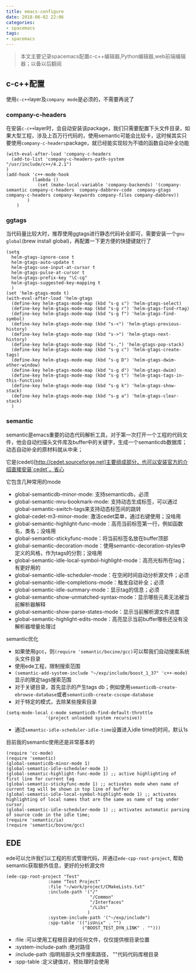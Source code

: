 ```yaml
---
title: emacs-configure
date: 2018-06-02 22:06
categories:
- spacemacs
tags:
- spacemacs
---
```


>本文主要记录spacemacs配置c-c++编辑器,Python编辑器,web前端编辑器；以备以后翻阅

## c-c++配置 ##

使用`c-c++`layer及`company mode`是必须的，不需要再说了

### company-c-headers ###

在安装`c-c++`layer时，会自动安装该package，我们只需要配置下头文件目录，如果大型工程，涉及上百万行代码的，使用semantic可能会比较卡，这时候其实只要使用`company-c-headers`package，就已经能实现较为不错的函数自动补全功能

``` emacs-lisp
(with-eval-after-load 'company-c-headers
  (add-to-list 'company-c-headers-path-system "/usr/include/c++/4.2.1")
)
(add-hook 'c++-mode-hook
          (lambda ()
            (set (make-local-variable 'company-backends) '(company-semantic company-c-headers  company-dabbrev-code  company-gtags company-c-headers company-keywords company-files company-dabbrev))
        )
    )
```

### ggtags ###

当代码量比较大时，推荐使用ggtags进行静态代码补全即可，需要安装一个`gnu global`(brew install global)，再配置一下更方便的快捷键就行了

``` emacs-lisp
(setq
  helm-gtags-ignore-case t
  helm-gtags-auto-update t
  helm-gtags-use-input-at-cursor t
  helm-gtags-pulse-at-cursor t
  helm-gtags-prefix-key "\C-cg"
  helm-gtags-suggested-key-mapping t
  )
(set 'helm-gtags-mode t)
(with-eval-after-load 'helm-gtags
  (define-key helm-gtags-mode-map (kbd "s-g s") 'helm-gtags-select)
  (define-key helm-gtags-mode-map (kbd "s-g r") 'helm-gtags-find-rtag)
  (define-key helm-gtags-mode-map (kbd "s-g f") 'helm-gtags-find-symbol)
  (define-key helm-gtags-mode-map (kbd "s-<") 'helm-gtags-previous-history)
  (define-key helm-gtags-mode-map (kbd "s->") 'helm-gtags-next-history)
  (define-key helm-gtags-mode-map (kbd "s-,") 'helm-gtags-pop-stack)
  (define-key helm-gtags-mode-map (kbd "s-g c") 'helm-gtags-create-tags)
  (define-key helm-gtags-mode-map (kbd "s-g D") 'helm-gtags-dwim-other-window)
  (define-key helm-gtags-mode-map (kbd "s-g d") 'helm-gtags-dwim)
  (define-key helm-gtags-mode-map (kbd "s-g t") 'helm-gtags-tags-in-this-function)
  (define-key helm-gtags-mode-map (kbd "s-g k") 'helm-gtags-show-stack)
  (define-key helm-gtags-mode-map (kbd "s-g a") 'helm-gtags-clear-stack)
  )
```

### semantic ###

semantic是emacs重要的动态代码解析工具，对于第一次打开一个工程的代码文件，他会自动扫描头文件库及buffer中的关键字，生成一个semanticdb数据库；动态自动补全的原材料就从中来；

它是(cedet)[http://cedet.sourceforge.net]主要组成部分，也可以安装官方的介绍直接安装`cedet`，省心

它包含几种常用的mode

  * global-semanticdb-minor-mode: 支持semanticdb，必须
  * global-semantic-mru-bookmark-mode: 支持动态生成标签，可以通过global-semantic-switch-tags来支持动态标签间的跳转
  * global-cedet-m3-minor-mode: 激活cedet菜单，通过右键使用；没啥用
  * global-semantic-highlight-func-mode：高亮当前标签第一行，例如函数名，类名；没啥用
  * global-semantic-stickyfunc-mode：将当前标签名放在buffer顶部
  * global-semantic-decoration-mode：使用semantic-decoration-styles中定义的风格，作为tags的分割；没啥用
  * global-semantic-idle-local-symbol-highlight-mode：高亮光标所在tag；有更好用的
  * global-semantic-idle-scheduler-mode：在空闲时间自动分析源文件；必须
  * global-semantic-idle-completions-mode：触发自动补全；必须
  * global-semantic-idle-summary-mode：显示tag的信息；必须
  * global-semantic-show-unmatched-syntax-mode：显示哪些元素无法被当前解析器解释
  * global-semantic-show-parse-states-mode：显示当前解析源文件进度
  * global-semantic-highlight-edits-mode：高亮显示当前buffer哪些还没有没解析器增量处理过
  
  
semantic优化

  * 如果使用gcc，则`(require 'semantic/bocine/gcc)`可以帮我们自动搜索系统头文件目录
  * 使用ede工程，限制搜索范围
  * `(semantic-add-system-include "~/exp/include/boost_1_37" 'c++-mode)`显示的限定tags搜索范围
  * 对于关键目录，首先显示的产生tags db；例如使用`semanticdb-create-ebrowse-database`或者`semanticdb-create-cscope-database`
  * 对于特定的模式，去除某些搜索目录

  ``` emacs-lisp
  (setq-mode-local c-mode semanticdb-find-default-throttle
                 '(project unloaded system recursive))
  ```
  * 通过`semantic-idle-scheduler-idle-time`设置进入idle time的时间，默认1s

目前我的semantic使用还是非常基本的

``` emacs-lisp
(require 'cc-mode)
(require 'semantic)
(global-semanticdb-minor-mode 1)
(global-semantic-idle-scheduler-mode 1)
(global-semantic-highlight-func-mode 1) ;; active highlighting of first line for current tag
(global-semantic-stickyfunc-mode 1) ;; activates mode when name of current tag will be shown in top line of buffer
(global-semantic-idle-local-symbol-highlight-mode 1) ;; activates highlighting of local names that are the same as name of tag under cursor;
(global-semantic-idle-scheduler-mode 1) ;; activates automatic parsing of source code in the idle time;
(require 'semantic/ia)
(require 'semantic/bovine/gcc)
```

## EDE ##

ede可以允许我们以工程的形式管理代码，并通过`ede-cpp-root-project`, 帮助semantic获取额外信息，更好的分析源文件

``` emacs-lisp
(ede-cpp-root-project "Test"
                :name "Test Project"
                :file "~/work/project/CMakeLists.txt"
                :include-path '("/"
                                "/Common"
                                "/Interfaces"
                                "/Libs"
                               )
                :system-include-path '("~/exp/include")
                :spp-table '(("isUnix" . "")
                             ("BOOST_TEST_DYN_LINK" . "")))
```

  * :file  :可以使用工程根目录的任何文件，仅仅提供根目录位置
  * :system-include-path   :绝对路径
  * :include-path    :指明局部头文件搜索路径， "\"代码代码库根目录
  * :spp-table     :定义键值对，预处理时会使用
